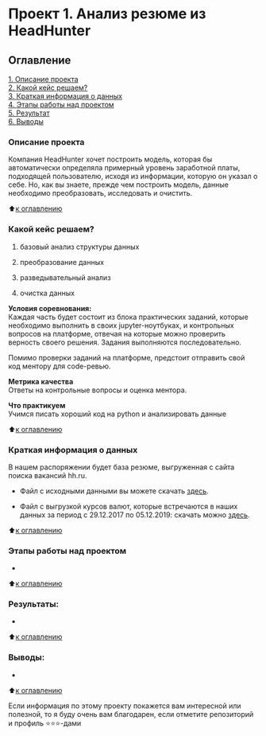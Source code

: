 # Проект 1. Анализ резюме из HeadHunter

## Оглавление  
[1. Описание проекта](/project_1/README.md#Описание-проекта)  
[2. Какой кейс решаем?](/project_1/README.md#Какой-кейс-решаем)  
[3. Краткая информация о данных](/project_1/README.md#Краткая-информация-о-данных)  
[4. Этапы работы над проектом](/project_1/README.md#Этапы-работы-над-проектом)  
[5. Результат](/project_1/README.md.md#Результат)    
[6. Выводы](/project_1/README.md.md#Выводы) 

### Описание проекта    
Компания HeadHunter хочет построить модель, которая бы автоматически определяла примерный уровень заработной платы, подходящей пользователю, исходя из информации, которую он указал о себе. Но, как вы знаете, прежде чем построить модель, данные необходимо преобразовать, исследовать и очистить.

:arrow_up:[к оглавлению](/project_1/README.md#Оглавление)


### Какой кейс решаем?    
1. базовый анализ структуры данных

2. преобразование данных

3. разведывательный анализ

4. очистка данных

**Условия соревнования:**  
Каждая часть будет состоит из блока практических заданий, которые необходимо выполнить в своих jupyter-ноутбуках, и контрольных вопросов на платформе, отвечая на которые можно проверить верность своего решения. Задания выполняются последовательно.

Помимо проверки заданий на платформе, предстоит отправить свой код ментору для code-ревью.

**Метрика качества**     
Ответы на контрольные вопросы и оценка ментора.

**Что практикуем**     
Учимся писать хороший код на python и анализировать данные

:arrow_up:[к оглавлению](/project_1/README.md#Оглавление)

### Краткая информация о данных
В нашем распоряжении будет база резюме, выгруженная с сайта поиска вакансий hh.ru.

- Файл с исходными данными вы можете скачать [здесь](https://drive.google.com/file/d/1Kb78mAWYKcYlellTGhIjPI-bCcKbGuTn/view?usp=sharing).

- Файл с выгрузкой курсов валют, которые встречаются в наших данных за период с 29.12.2017 по 05.12.2019: скачать можно [здесь](https://lms.skillfactory.ru/assets/courseware/v1/15abf80f45a2f3e93c3274101b451c67/asset-v1:SkillFactory+DST-3.0+28FEB2021+type@asset+block/ExchangeRates.zip).

:arrow_up:[к оглавлению](/project_1/README.md#Оглавление)

### Этапы работы над проектом  
-

:arrow_up:[к оглавлению](/project_1/README.md#Оглавление)


### Результаты:  
-

:arrow_up:[к оглавлению](/project_1/README.md#Оглавление)


### Выводы:  
-

:arrow_up:[к оглавлению](/project_1/README.md#Оглавление)


Если информация по этому проекту покажется вам интересной или полезной, то я буду очень вам благодарен, если отметите репозиторий и профиль ⭐️⭐️⭐️-дами
